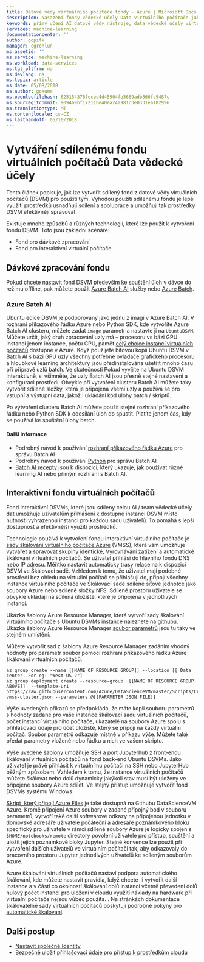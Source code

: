 ```yaml
---
title: Datové vědy virtuálního počítače fondy - Azure | Microsoft Docs
description: Nasazení fondy vědecké účely Data virtuálního počítače jako sdílený prostředek pro tým
keywords: přímý učení AI datové vědy nástroje, data vědecké účely virtuální počítač, geoprostorové analýzy, proces team dat vědecké účely
services: machine-learning
documentationcenter: ''
author: gopitk
manager: cgronlun
ms.assetid: ''
ms.service: machine-learning
ms.workload: data-services
ms.tgt_pltfrm: na
ms.devlang: na
ms.topic: article
ms.date: 05/08/2018
ms.author: gokuma
ms.openlocfilehash: 625154378fecbd4d45904fa5669adb866fc9487c
ms.sourcegitcommit: 909469bf17211be40ea24a981c3e0331ea182996
ms.translationtype: MT
ms.contentlocale: cs-CZ
ms.lasthandoff: 05/10/2018
---
```

# <a name="creating-a-shared-pool-of-data-science-virtual-machines"></a>Vytváření sdílenému fondu virtuálních počítačů Data vědecké účely

Tento článek popisuje, jak lze vytvořit sdílený fond z datové vědy virtuálních počítačů (DSVM) pro použití tým. Výhodou použití sdílenému fondu je lepší využití prostředků usnadňují sdílení a spolupráce a umožňují tak prostředky DSVM efektivněji spravovat. 

Existuje mnoho způsobů a různých technologií, které lze použít k vytvoření fondu DSVM.  Toto jsou základní scénáře:

* Fond pro dávkové zpracování
* Fond pro interaktivní virtuální počítače

## <a name="batch-processing-pool"></a>Dávkové zpracování fondu
Pokud chcete nastavit fond DSVM především ke spuštění úloh v dávce do režimu offline, pak můžete použít [Azure Batch AI](https://docs.microsoft.com/azure/batch-ai/) služby nebo [Azure Batch](https://docs.microsoft.com/azure/batch/). 

### <a name="azure-batch-ai"></a>Azure Batch AI
Ubuntu edice DSVM je podporovaný jako jednu z imagí v Azure Batch AI. V rozhraní příkazového řádku Azure nebo Python SDK, kde vytvoříte Azure Batch AI clusteru, můžete zadat ```image``` parametr a nastavte ji na ```UbuntuDSVM```. Můžete určit, jaký druh zpracování uzly má – procesoru vs bázi GPU instancí jenom instance, počtu CPU, paměť [celý choice instancí virtuálních počítačů](https://azure.microsoft.com/pricing/details/virtual-machines/linux/) dostupné v Azure. Když použijete bitovou kopii Ubuntu DSVM v Batch AI s bázi GPU uzly všechny potřebné ovladače grafického procesoru a hloubkové learning architektury jsou předinstalována ušetřit mnoho času při přípravě uzlů batch. Ve skutečnosti Pokud vyvíjíte na Ubuntu DSVM interaktivně, si všimněte, že uzly Batch AI jsou přesně stejné nastavení a konfiguraci prostředí. Obvykle při vytvoření clusteru Batch AI můžete taky vytvořit sdílené složky, která je připojena všemi uzly a používá se pro vstupní a výstupní data, jakož i ukládání kód úlohy batch / skriptů. 

Po vytvoření clusteru Batch AI můžete použít stejné rozhraní příkazového řádku nebo Python SDK k odesílání úloh do spustit. Platíte jenom čas, kdy se používá ke spuštění úlohy batch. 

#### <a name="more-information"></a>Další informace
* Podrobný návod k používání [rozhraní příkazového řádku Azure](https://docs.microsoft.com/azure/batch-ai/quickstart-cli) pro správu Batch AI
* Podrobný návod k používání [Python](https://docs.microsoft.com/azure/batch-ai/quickstart-python) pro správu Batch AI
* [Batch AI recepty](https://github.com/Azure/BatchAI) jsou k dispozici, který ukazuje, jak používat různé learning AI nebo přímým rozhraní s Batch AI.

## <a name="interactive-vm-pool"></a>Interaktivní fondu virtuálních počítačů

Fond interaktivní DSVMs, které jsou sdíleny celou AI / team vědecké účely dat umožňuje uživatelům přihlášení k dostupné instanci DSVM místo nutnosti vyhrazenou instanci pro každou sadu uživatelů. To pomáhá s lepší dostupnost a efektivnější využití prostředků. 

Technologie používá k vytvoření fondu interaktivní virtuálního počítače je [sady škálování virtuálního počítače Azure](https://docs.microsoft.com/azure/virtual-machine-scale-sets/) (VMSS), která vám umožňuje vytvářet a spravovat skupiny identické, Vyrovnávání zatížení a automatické škálování virtuálních počítačů. Se uživatel přihlásí do hlavního fondu DNS nebo IP adresu. Měřítko nastavit automaticky trasy relace na k dispozici DSVM ve Škálovací sadě. Vzhledem k tomu, že uživatel mají podobné prostředí bez ohledu na virtuální počítač se přihlašují do, připojí všechny instance virtuálního počítače ve Škálovací sadě sdílené síťové jednotce jako soubory Azure nebo sdílené složky NFS. Sdílené prostoru uživatele se obvykle ukládají na sdílená úložiště, které je připojena v jednotlivých instancí. 

Ukázka šablony Azure Resource Manager, která vytvoří sady škálování virtuálního počítače s Ubuntu DSVMs instance naleznete na [githubu](https://raw.githubusercontent.com/Azure/DataScienceVM/master/Scripts/CreateDSVM/Ubuntu/dsvm-vmss-cluster.json). Ukázka šablony Azure Resource Manager [soubor parametrů](https://raw.githubusercontent.com/Azure/DataScienceVM/master/Scripts/CreateDSVM/Ubuntu/dsvm-vmss-cluster.parameters.json) jsou tu taky ve stejném umístění. 

Můžete vytvořit sad z šablony Azure Resource Manager zadáním vhodný hodnoty pro parametr soubor pomocí rozhraní příkazového řádku Azure škálování virtuálních počítačů. 

```
az group create --name [[NAME OF RESOURCE GROUP]] --location [[ Data center. For eg: "West US 2"]
az group deployment create --resource-group  [[NAME OF RESOURCE GROUP ABOVE]]  --template-uri https://raw.githubusercontent.com/Azure/DataScienceVM/master/Scripts/CreateDSVM/Ubuntu/dsvm-vmss-cluster.json --parameters @[[PARAMETER JSON FILE]]
```
Výše uvedených příkazů se předpokládá, že máte kopii souboru parametrů s hodnoty zadané pro vaše instance škálovací sadu virtuálních počítačů, počet instancí virtuálního počítače, ukazatelé na soubory Azure spolu s přihlašovací údaje pro účet úložiště, který se připojí na každý virtuální počítač. Soubor parametrů odkazuje místně v příkazu výše. Můžete také předat parametry vložené nebo řádku u nich ve vašem skriptu.  

Výše uvedené šablony umožňuje SSH a port Jupyterhub z front-endu škálování virtuálních počítačů na fond back-end Ubuntu DSVMs.  Jako uživatel je právě přihlásit k virtuálnímu počítači na SSH nebo JupyterHub běžným způsobem. Vzhledem k tomu, že instance virtuálních počítačů můžete škálovat nebo dolů dynamicky jakýkoli stav musí být uloženy ve připojené soubory Azure sdílet. Ve stejný přístup umožňuje vytvořit fond DSVMs systému Windows. 

[Skript, který připojí Azure Files](https://raw.githubusercontent.com/Azure/DataScienceVM/master/Extensions/General/mountazurefiles.sh) je také dostupná na Githubu DataScienceVM Azure. Kromě připojení Azure soubory v zadané přípojný bod v souboru parametrů, vytvoří také další softwarové odkazy na připojenou jednotku v domovské adresáře uživatele počáteční a adresáře poznámkového bloku specifický pro uživatele v rámci sdílené soubory Azure je logicky spojen s ```$HOME/notebooks/remote``` directory povolení uživatele pro přístup, spuštění a uložit jejich poznámkové bloky Jupyter.  Stejné konvence lze použít při vytvoření dalších uživatelů ve virtuálním počítači tak, aby odkazovaly do pracovního prostoru Jupyter jednotlivých uživatelů ke sdíleným souborům Azure. 

Azure škálování virtuálních počítačů nastaví podpora automatického škálování, kde můžete nastavit pravidla, když chcete-li vytvořit další instance a v části co okolností škálování dolů instancí včetně převedení dolů nulový počet instancí pro uložení v cloudu využití náklady na hardware při virtuální počítače nejsou vůbec použita. . Na stránkách dokumentace škálovatelné sady virtuálních počítačů poskytují podrobné pokyny pro [automatické škálování](https://docs.microsoft.com/azure/virtual-machine-scale-sets/virtual-machine-scale-sets-autoscale-overview).

## <a name="next-steps"></a>Další postup

* [Nastavit společné Identity](dsvm-common-identity.md)
* [Bezpečně uložit přihlašovací údaje pro přístup k prostředkům cloudu](dsvm-secure-access-keys.md)
















